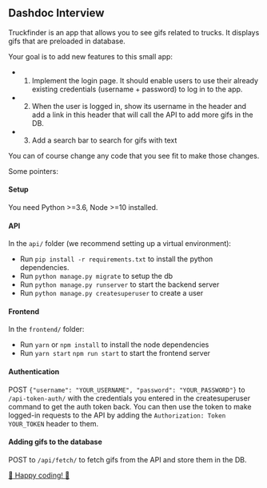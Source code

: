 ## Dashdoc Interview

Truckfinder is an app that allows you to see gifs related to trucks. It displays gifs that are preloaded in database.

Your goal is to add new features to this small app:

-   1. Implement the login page. It should enable users to use their already existing credentials (username + password) to log in to the app.
-   2. When the user is logged in, show its username in the header and add a link in this header that will call the API to add more gifs in the DB.
-   3. Add a search bar to search for gifs with text

You can of course change any code that you see fit to make those changes.

Some pointers:

#### Setup

You need Python >=3.6, Node >=10 installed.

#### API
In the `api/` folder (we recommend setting up a virtual environment):
-   Run `pip install -r requirements.txt` to install the python dependencies.
-   Run `python manage.py migrate` to setup the db
-   Run `python manage.py runserver` to start the backend server
-   Run `python manage.py createsuperuser` to create a user

#### Frontend
In the `frontend/` folder:
-   Run `yarn` or `npm install` to install the node dependencies
-   Run `yarn start` `npm run start` to start the frontend server

#### Authentication

POST `{"username": "YOUR_USERNAME", "password": "YOUR_PASSWORD"}` to `/api-token-auth/` with the credentials you entered in the createsuperuser command to get the auth token back.
You can then use the token to make logged-in requests to the API by adding the `Authorization: Token YOUR_TOKEN` header to them.

#### Adding gifs to the database

POST to `/api/fetch/` to fetch gifs from the API and store them in the DB.

[:truck: Happy coding! :truck:](http://media1.giphy.com/media/2G4flVpbo6RmE/giphy.gif)
